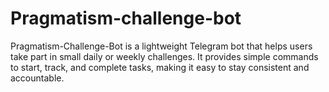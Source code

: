 # Pragmatism-challenge-bot
Pragmatism-Challenge-Bot is a lightweight Telegram bot that helps users take part in small daily or weekly challenges. It provides simple commands to start, track, and complete tasks, making it easy to stay consistent and accountable.
